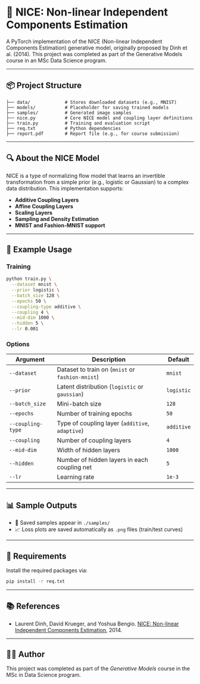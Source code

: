 # 🔄 NICE: Non-linear Independent Components Estimation

A PyTorch implementation of the NICE (Non-linear Independent Components Estimation) generative model, originally proposed by Dinh et al. (2014). This project was completed as part of the Generative Models course in an MSc Data Science program.

---

## 📦 Project Structure

```
├── data/             # Stores downloaded datasets (e.g., MNIST)
├── models/           # Placeholder for saving trained models
├── samples/          # Generated image samples
├── nice.py           # Core NICE model and coupling layer definitions
├── train.py          # Training and evaluation script
├── req.txt           # Python dependencies
├── report.pdf        # Report file (e.g., for course submission)
```

---

## 🔍 About the NICE Model

NICE is a type of normalizing flow model that learns an invertible transformation from a simple prior (e.g., logistic or Gaussian) to a complex data distribution. This implementation supports:

- **Additive Coupling Layers**
- **Affine Coupling Layers**
- **Scaling Layers**
- **Sampling and Density Estimation**
- **MNIST and Fashion-MNIST support**

---

## 🧪 Example Usage

### Training

```bash
python train.py \
  --dataset mnist \
  --prior logistic \
  --batch_size 128 \
  --epochs 50 \
  --coupling-type additive \
  --coupling 4 \
  --mid-dim 1000 \
  --hidden 5 \
  --lr 0.001
```

### Options

| Argument         | Description                                       | Default     |
|------------------|---------------------------------------------------|-------------|
| `--dataset`       | Dataset to train on (`mnist` or `fashion-mnist`) | `mnist`     |
| `--prior`         | Latent distribution (`logistic` or `gaussian`)   | `logistic`  |
| `--batch_size`    | Mini-batch size                                  | `128`       |
| `--epochs`        | Number of training epochs                        | `50`        |
| `--coupling-type` | Type of coupling layer (`additive`, `adaptive`)  | `additive`  |
| `--coupling`      | Number of coupling layers                        | `4`         |
| `--mid-dim`       | Width of hidden layers                           | `1000`      |
| `--hidden`        | Number of hidden layers in each coupling net     | `5`         |
| `--lr`            | Learning rate                                    | `1e-3`      |

---

## 📊 Sample Outputs

- 📁 Saved samples appear in `./samples/`
- 📈 Loss plots are saved automatically as `.png` files (train/test curves)

---

## 🧠 Requirements

Install the required packages via:

```bash
pip install -r req.txt
```

---

## 📚 References

- Laurent Dinh, David Krueger, and Yoshua Bengio. [NICE: Non-linear Independent Components Estimation](https://arxiv.org/abs/1410.8516), 2014.

---

## 👨‍🎓 Author

This project was completed as part of the *Generative Models* course in the MSc in Data Science program.
